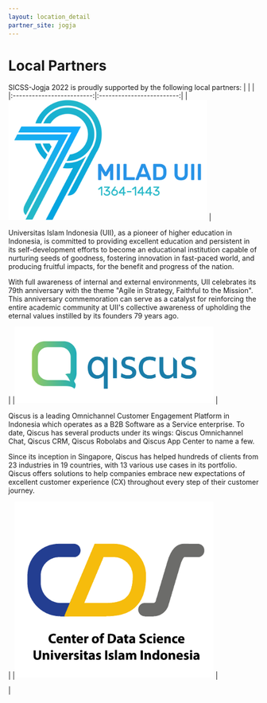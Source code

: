 ```yaml
---
layout: location_detail
partner_site: jogja
---
```


# Local Partners

SICSS-Jogja 2022 is proudly supported by the following local partners:
| | |
|:-------------------------:|:-------------------------:|
|<img width="400" src="/assets/images/UII77th.png"> | <p align="left"> Universitas Islam Indonesia (UII), as a pioneer of higher education in Indonesia, is committed to providing excellent education and persistent in its self-development efforts to become an educational institution capable of nurturing seeds of goodness, fostering innovation in fast-paced world, and producing fruitful impacts, for the benefit and progress of the nation. </p><p align="left"> With full awareness of internal and external environments, UII celebrates its 79th anniversary with the theme "Agile in Strategy, Faithful to the Mission". This anniversary commemoration can serve as a catalyst for reinforcing the entire academic community at UII's collective awareness of upholding the eternal values instilled by its founders 79 years ago.</p> |
|<img width="400" src="/assets/images/qiscus.png"> |  <p align="left"> Qiscus is a leading Omnichannel Customer Engagement Platform in Indonesia which operates as a B2B Software as a Service enterprise. To date, Qiscus has several products under its wings: Qiscus Omnichannel Chat, Qiscus CRM, Qiscus Robolabs and Qiscus App Center to name a few. </p><p align="left"> Since its inception in Singapore, Qiscus has helped hundreds of clients from 23 industries in 19 countries, with 13 various use cases in its portfolio. Qiscus offers solutions to help companies embrace new expectations of excellent customer experience (CX) throughout every step of their customer journey. </p> |
|<img width="400" src="/assets/images/CDSUII.png"> | <p align="left"> |
